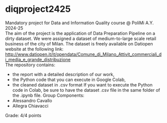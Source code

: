 # diqproject2425
Mandatory project for Data and Information Quality course @ PoliMi A.Y. 2024-25                       
The aim of the project is the application of Data Preparation Pipeline on a dirty dataset. We were assigned a dataset of medium-to-large scale retail business of the city of Milan. The dataset is freely available on Datiopen website at the following link: http://www.datiopen.it/it/opendata/Comune_di_Milano_Attivit_commerciali_di_media_e_grande_distribuzione                        
The repository contains: 
- the report with a detailed description of our work, 
- the Python code that you can execute in Google Colab,
- the cleaned dataset in .csv format
If you want to execute the Python code in Colab, be sure to have the dataset .csv file in the same folder of the .ipynb file.
Group Components:                                              
- Alessandro Cavallo
- Allegra Chiavacci

Grade: 4/4 points                               

